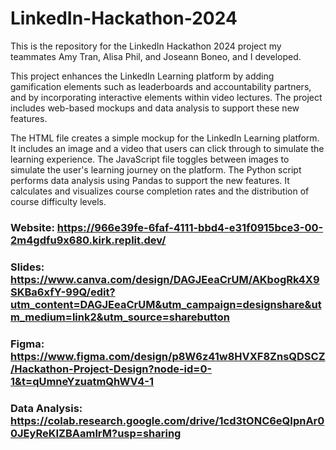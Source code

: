 # LinkedIn-Hackathon-2024
This is the repository for the LinkedIn Hackathon 2024 project my teammates Amy Tran, Alisa Phil, and Joseann Boneo, and I developed.

This project enhances the LinkedIn Learning platform by adding gamification elements such as leaderboards and accountability partners, and by incorporating interactive elements within video lectures. The project includes web-based mockups and data analysis to support these new features.

The HTML file creates a simple mockup for the LinkedIn Learning platform. It includes an image and a video that users can click through to simulate the learning experience. The JavaScript file toggles between images to simulate the user's learning journey on the platform. The Python script performs data analysis using Pandas to support the new features. It calculates and visualizes course completion rates and the distribution of course difficulty levels.

### Website: https://966e39fe-6faf-4111-bbd4-e31f0915bce3-00-2m4gdfu9x680.kirk.replit.dev/
### Slides: https://www.canva.com/design/DAGJEeaCrUM/AKbogRk4X9SKBa6xfY-99Q/edit?utm_content=DAGJEeaCrUM&utm_campaign=designshare&utm_medium=link2&utm_source=sharebutton
### Figma: https://www.figma.com/design/p8W6z41w8HVXF8ZnsQDSCZ/Hackathon-Project-Design?node-id=0-1&t=qUmneYzuatmQhWV4-1
### Data Analysis: https://colab.research.google.com/drive/1cd3tONC6eQIpnAr00JEyReKIZBAamlrM?usp=sharing
